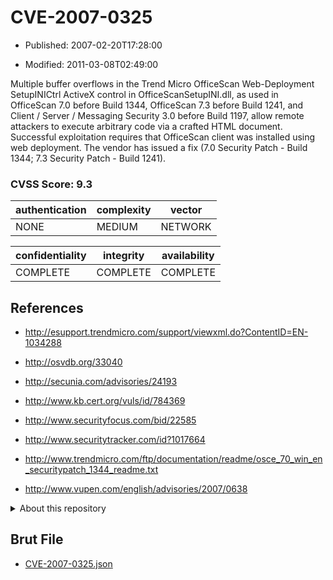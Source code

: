 # CVE-2007-0325

- Published: 2007-02-20T17:28:00

- Modified: 2011-03-08T02:49:00

Multiple buffer overflows in the Trend Micro OfficeScan Web-Deployment SetupINICtrl ActiveX control in OfficeScanSetupINI.dll, as used in OfficeScan 7.0 before Build 1344, OfficeScan 7.3 before Build 1241, and Client / Server / Messaging Security 3.0 before Build 1197, allow remote attackers to execute arbitrary code via a crafted HTML document. Successful exploitation requires that OfficeScan client was installed using web deployment. The vendor has issued a fix (7.0 Security Patch - Build 1344; 7.3 Security Patch - Build 1241).


### CVSS Score: **9.3**

| authentication | complexity | vector |
| --- | --- | --- |
| NONE | MEDIUM | NETWORK |

| confidentiality | integrity | availability |
| --- | --- | --- |
| COMPLETE | COMPLETE | COMPLETE |

## References

* http://esupport.trendmicro.com/support/viewxml.do?ContentID=EN-1034288

* http://osvdb.org/33040

* http://secunia.com/advisories/24193

* http://www.kb.cert.org/vuls/id/784369

* http://www.securityfocus.com/bid/22585

* http://www.securitytracker.com/id?1017664

* http://www.trendmicro.com/ftp/documentation/readme/osce_70_win_en_securitypatch_1344_readme.txt

* http://www.vupen.com/english/advisories/2007/0638

<details>
<summary>About this repository</summary> 

  This repository is part of the project [Live Hack CVE](https://github.com/Live-Hack-CVE). Main website can be found [www.live-hack.org](https://www.live-hack.org) 
  
  Made by [Sn0wAlice](https://github.com/Sn0wAlice) for the people that care about security and need to have a feed of the latest CVEs. Hope you enjoy it, don't forget to star the repo and follow me on [Twitter](https://twitter.com/Sn0wAlice) and [Github](https://github.com/Sn0wAlice). And that is my [personnal website](https://www.alice-snow.me/)

  - [Home Page](https://github.com/Live-Hack-CVE)
  - [Framework](https://github.com/Live-Hack-CVE/cve-framework)
  - [CVE database](https://github.com/Live-Hack-CVE/full_database)
  - [Changelog](https://github.com/Live-Hack-CVE/Changelog)
</details>

## Brut File

* [CVE-2007-0325.json](https://raw.githubusercontent.com/Live-Hack-CVE/full_database/main/cves/2007/CVE-2007-0325.json)

